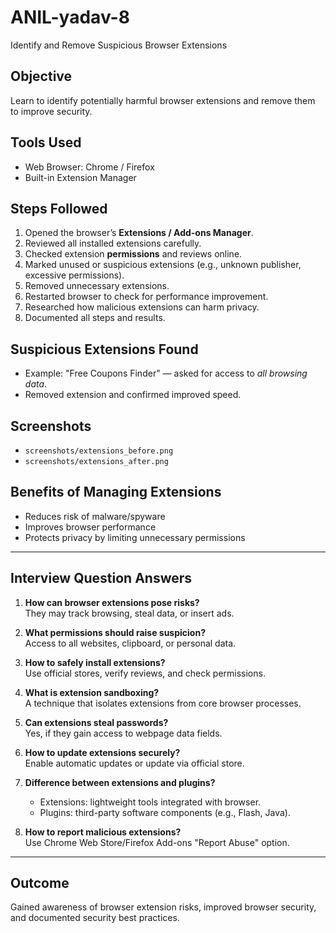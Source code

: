 # ANIL-yadav-8
Identify and Remove Suspicious Browser Extensions

## Objective
Learn to identify potentially harmful browser extensions and remove them to improve security.

## Tools Used
- Web Browser: Chrome / Firefox
- Built-in Extension Manager

## Steps Followed
1. Opened the browser’s **Extensions / Add-ons Manager**.  
2. Reviewed all installed extensions carefully.  
3. Checked extension **permissions** and reviews online.  
4. Marked unused or suspicious extensions (e.g., unknown publisher, excessive permissions).  
5. Removed unnecessary extensions.  
6. Restarted browser to check for performance improvement.  
7. Researched how malicious extensions can harm privacy.  
8. Documented all steps and results.  

## Suspicious Extensions Found
- Example: "Free Coupons Finder" — asked for access to *all browsing data*.  
- Removed extension and confirmed improved speed.  

## Screenshots
- `screenshots/extensions_before.png`  
- `screenshots/extensions_after.png`  

## Benefits of Managing Extensions
- Reduces risk of malware/spyware  
- Improves browser performance  
- Protects privacy by limiting unnecessary permissions  

---

## Interview Question Answers

1. **How can browser extensions pose risks?**  
   They may track browsing, steal data, or insert ads.  

2. **What permissions should raise suspicion?**  
   Access to all websites, clipboard, or personal data.  

3. **How to safely install extensions?**  
   Use official stores, verify reviews, and check permissions.  

4. **What is extension sandboxing?**  
   A technique that isolates extensions from core browser processes.  

5. **Can extensions steal passwords?**  
   Yes, if they gain access to webpage data fields.  

6. **How to update extensions securely?**  
   Enable automatic updates or update via official store.  

7. **Difference between extensions and plugins?**  
   - Extensions: lightweight tools integrated with browser.  
   - Plugins: third-party software components (e.g., Flash, Java).  

8. **How to report malicious extensions?**  
   Use Chrome Web Store/Firefox Add-ons "Report Abuse" option.  

---

## Outcome
Gained awareness of browser extension risks, improved browser security, and documented security best practices.
